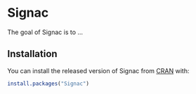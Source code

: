 # Signac

The goal of Signac is to ...

## Installation

You can install the released version of Signac from [CRAN](https://CRAN.R-project.org) with:

``` r
install.packages("Signac")
```

